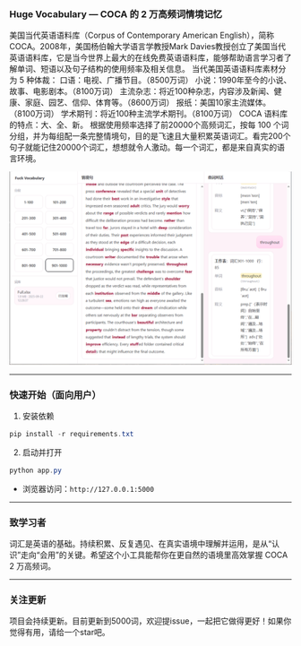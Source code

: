 ### Huge Vocabulary — COCA 的 2 万高频词情境记忆

美国当代英语语料库（Corpus of Contemporary American English），简称COCA。2008年，美国杨伯翰大学语言学教授Mark Davies教授创立了美国当代英语语料库，它是当今世界上最大的在线免费英语语料库，能够帮助语言学习者了解单词、短语以及句子结构的使用频率及相关信息。
当代美国英语语料库素材分为 5 种体裁：
口语：电视、广播节目。（8500万词）
小说：1990年至今的小说、故事、电影剧本。（8100万词）
主流杂志：将近100种杂志，内容涉及新闻、健康、家庭、园艺、信仰、体育等。（8600万词）
报纸：美国10家主流媒体。（8100万词）
学术期刊：将近100种主流学术期刊。（8100万词）
COCA 语料库的特点：大、全、新。
根据使用频率选择了前20000个高频词汇，按每 100 个词分组，并为每组配一条完整情境句，目的是飞速且大量积累英语词汇。看完200个句子就能记住20000个词汇，想想就令人激动。每一个词汇，都是来自真实的语言环境。

![实例](./实例.png)

---

### 快速开始（面向用户）
1) 安装依赖
```powershell
pip install -r requirements.txt
```

2) 启动并打开
```powershell
python app.py
```
- 浏览器访问：`http://127.0.0.1:5000`

---

### 致学习者
词汇是英语的基础。持续积累、反复遇见、在真实语境中理解并运用，是从“认识”走向“会用”的关键。希望这个小工具能帮你在更自然的语境里高效掌握 COCA 2 万高频词。

---

### 关注更新
项目会持续更新。目前更新到5000词，欢迎提issue，一起把它做得更好！如果你觉得有用，请给一个star吧。




